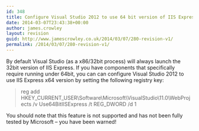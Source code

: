 ```yaml
---
id: 348
title: Configure Visual Studio 2012 to use 64 bit version of IIS Express
date: 2014-03-07T23:43:38+00:00
author: james.crowley
layout: revision
guid: http://www.jamescrowley.co.uk/2014/03/07/280-revision-v1/
permalink: /2014/03/07/280-revision-v1/
---
```

By default Visual Studio (as a x86/32bit process) will always launch the 32bit version of IIS Express. If you have components that specifically require running under 64bit, you can can configure Visual Studio 2012 to use IIS Express x64 version by setting the following registry key:

> reg add HKEY\_CURRENT\_USER\Software\Microsoft\VisualStudio\11.0\WebProjects /v Use64BitIISExpress /t REG_DWORD /d 1

You should note that this feature is not supported and has not been fully tested by Microsoft &#8211; you have been warned!